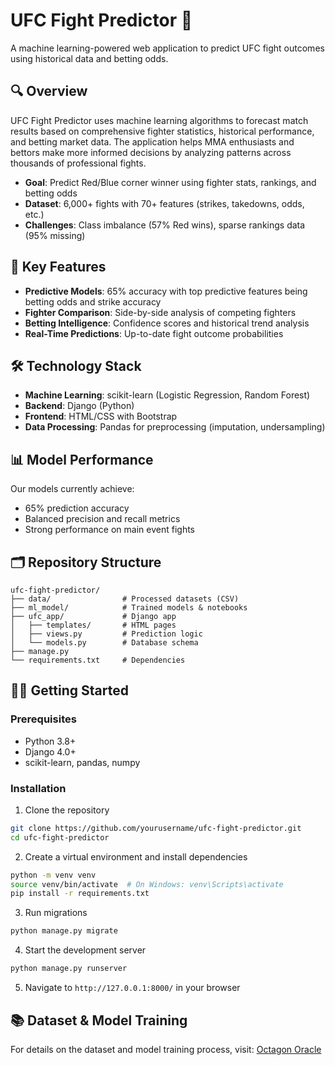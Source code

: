 # UFC Fight Predictor 🥊

A machine learning-powered web application to predict UFC fight outcomes using historical data and betting odds.

## 🔍 Overview

UFC Fight Predictor uses machine learning algorithms to forecast match results based on comprehensive fighter statistics, historical performance, and betting market data. The application helps MMA enthusiasts and bettors make more informed decisions by analyzing patterns across thousands of professional fights.

- **Goal**: Predict Red/Blue corner winner using fighter stats, rankings, and betting odds
- **Dataset**: 6,000+ fights with 70+ features (strikes, takedowns, odds, etc.)
- **Challenges**: Class imbalance (57% Red wins), sparse rankings data (95% missing)

## 🚀 Key Features

- **Predictive Models**: 65% accuracy with top predictive features being betting odds and strike accuracy
- **Fighter Comparison**: Side-by-side analysis of competing fighters
- **Betting Intelligence**: Confidence scores and historical trend analysis
- **Real-Time Predictions**: Up-to-date fight outcome probabilities

## 🛠️ Technology Stack

- **Machine Learning**: scikit-learn (Logistic Regression, Random Forest)
- **Backend**: Django (Python)
- **Frontend**: HTML/CSS with Bootstrap
- **Data Processing**: Pandas for preprocessing (imputation, undersampling)

## 📊 Model Performance

Our models currently achieve:
- 65% prediction accuracy
- Balanced precision and recall metrics
- Strong performance on main event fights

## 🗂️ Repository Structure

```
ufc-fight-predictor/
├── data/                # Processed datasets (CSV)
├── ml_model/            # Trained models & notebooks
├── ufc_app/             # Django app
│   ├── templates/       # HTML pages
│   ├── views.py         # Prediction logic
│   └── models.py        # Database schema
├── manage.py
└── requirements.txt     # Dependencies
```

## 🏃‍♂️ Getting Started

### Prerequisites

- Python 3.8+
- Django 4.0+
- scikit-learn, pandas, numpy

### Installation

1. Clone the repository
```bash
git clone https://github.com/yourusername/ufc-fight-predictor.git
cd ufc-fight-predictor
```

2. Create a virtual environment and install dependencies
```bash
python -m venv venv
source venv/bin/activate  # On Windows: venv\Scripts\activate
pip install -r requirements.txt
```

3. Run migrations
```bash
python manage.py migrate
```

4. Start the development server
```bash
python manage.py runserver
```

5. Navigate to `http://127.0.0.1:8000/` in your browser

## 📚 Dataset & Model Training

For details on the dataset and model training process, visit:
[Octagon Oracle](https://github.com/0xPsyop/Octagon-Oracle)
